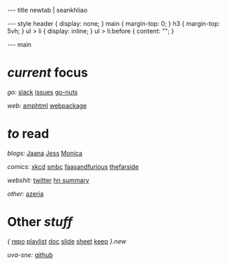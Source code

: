 --- title
newtab | seankhliao

--- style
header {
display: none;
}
main {
margin-top: 0;
}
h3 {
margin-top: 5vh;
}
ul > li {
display: inline;
}
ul > li:before {
content: "";
}

--- main

# _current_ focus

_go:_
[slack](https://app.slack.com/client/T029RQSE6/C029RQSEE)
[issues](https://github.com/golang/go/issues)
[go-nuts](https://groups.google.com/forum/#!forum/golang-nuts)

_web:_
[amphtml](https://amp.dev/documentation/guides-and-tutorials/learn/spec/amphtml/)
[webpackage](https://github.com/WICG/webpackage)

# _to_ read

_blogs:_
[Jaana](https://jbd.dev/)
[Jess](https://jess.dev/)
[Monica](https://meowni.ca/)

_comics:_
[xkcd](https://xkcd.com/)
[smbc](https://www.smbc-comics.com/)
[faasandfurious](https://faasandfurious.com)
[thefarside](https://www.thefarside.com/)

_webshit:_
[twitter](https://twitter.com/home)
[hn summary ](http://n-gate.com/)

_other:_
[azeria](https://azeria-labs.com/)

# Other _stuff_

_{_
[repo](https://repo.new)
[playlist](https://playlist.new)
[doc](https://doc.new)
[slide](https://slide.new)
[sheet](https://sheet.new)
[keep](https://keep.new)
_}.new_

_uva-sne:_
[github](https://github.com/seankhliao/uva-sne)

